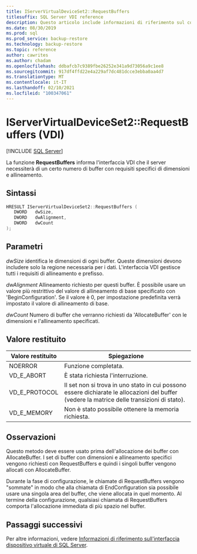 ```yaml
---
title: IServerVirtualDeviceSet2::RequestBuffers
titlesuffix: SQL Server VDI reference
description: Questo articolo include informazioni di riferimento sul comando IServerVirtualDeviceSet2::RequestBuffers.
ms.date: 08/30/2019
ms.prod: sql
ms.prod_service: backup-restore
ms.technology: backup-restore
ms.topic: reference
author: cawrites
ms.author: chadam
ms.openlocfilehash: ddbafcb7c9389fbe26252e341a9d73056a9c1ee8
ms.sourcegitcommit: 917df4ffd22e4a229af7dc481dcce3ebba0aa4d7
ms.translationtype: MT
ms.contentlocale: it-IT
ms.lasthandoff: 02/10/2021
ms.locfileid: "100347061"
---
```

# <a name="iservervirtualdeviceset2requestbuffers-vdi"></a>IServerVirtualDeviceSet2::RequestBuffers (VDI)

[!INCLUDE [SQL Server](../../../includes/applies-to-version/sqlserver.md)]

La funzione **RequestBuffers** informa l'interfaccia VDI che il server necessiterà di un certo numero di buffer con requisiti specifici di dimensioni e allineamento.

## <a name="syntax"></a>Sintassi

```c
HRESULT IServerVirtualDeviceSet2::RequestBuffers (
   DWORD   dwSize,
   DWORD   dwAlignment,
   DWORD   dwCount
);
```

## <a name="parameters"></a>Parametri

*dwSize* identifica le dimensioni di ogni buffer. Queste dimensioni devono includere solo la regione necessaria per i dati. L'interfaccia VDI gestisce tutti i requisiti di allineamento e prefisso.

*dwAlignment* Allineamento richiesto per questi buffer. È possibile usare un valore più restrittivo del valore di allineamento di base specificato con 'BeginConfiguration'. Se il valore è 0, per impostazione predefinita verrà impostato il valore di allineamento di base.

*dwCount* Numero di buffer che verranno richiesti da 'AllocateBuffer' con le dimensioni e l'allineamento specificati.

## <a name="return-value"></a>Valore restituito

|Valore restituito | Spiegazione |
|---|---|
| NOERROR | Funzione completata. |
| VD_E_ABORT | È stata richiesta l'interruzione. |
| VD_E_PROTOCOL | Il set non si trova in uno stato in cui possono essere dichiarate le allocazioni del buffer (vedere la matrice delle transizioni di stato). |
| VD_E_MEMORY | Non è stato possibile ottenere la memoria richiesta. |

## <a name="remarks"></a>Osservazioni

Questo metodo deve essere usato prima dell'allocazione dei buffer con AllocateBuffer. I set di buffer con dimensioni e allineamento specifici vengono richiesti con RequestBuffers e quindi i singoli buffer vengono allocati con AllocateBuffer.

Durante la fase di configurazione, le chiamate di RequestBuffers vengono "sommate" in modo che alla chiamata di EndConfiguration sia possibile usare una singola area del buffer, che viene allocata in quel momento. Al termine della configurazione, qualsiasi chiamata di RequestBuffers comporta l'allocazione immediata di più spazio nel buffer.

## <a name="next-steps"></a>Passaggi successivi

Per altre informazioni, vedere [Informazioni di riferimento sull'interfaccia dispositivo virtuale di SQL Server](reference-virtual-device-interface.md).